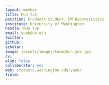 ```yaml
---
layout: member
title: Kun Yue
position: Graduate Student, UW Biostatistics
institute: University of Washington
handle: Kun Yue
email: yuek@uw.edu
twitter: 
github: 
scholar: 
image: /assets/images/team/kun_yue.jpg
cv: 
alum: false
collaborator: yes
web: students.washington.edu/yuek/
field: 
---
```






